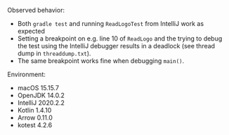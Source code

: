 Observed behavior:
- Both `gradle test` and running `ReadLogoTest` from IntelliJ work as expected
- Setting a breakpoint on e.g. line 10 of `ReadLogo` and the trying to debug the test using the IntelliJ
debugger results in a deadlock (see thread dump in `threaddump.txt`).
- The same breakpoint works fine when debugging `main()`. 

Environment:
- macOS 15.15.7
- OpenJDK 14.0.2
- IntelliJ 2020.2.2
- Kotlin 1.4.10
- Arrow 0.11.0
- kotest 4.2.6
